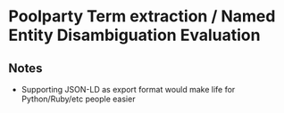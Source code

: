 # Poolparty Term extraction / Named Entity Disambiguation Evaluation






## Notes

* Supporting JSON-LD as export format would make life for Python/Ruby/etc people easier
